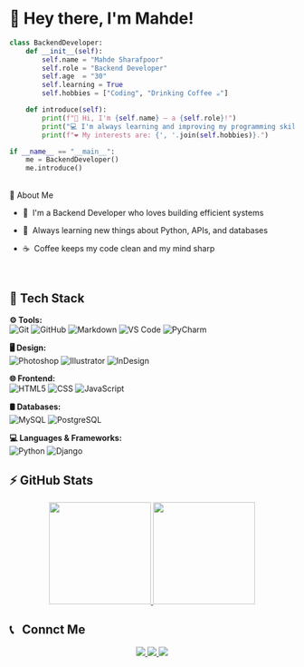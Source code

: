 # 👋 Hey there, I'm Mahde!

```python
class BackendDeveloper:
    def __init__(self):
        self.name = "Mahde Sharafpoor"
        self.role = "Backend Developer"
        self.age  = "30"
        self.learning = True
        self.hobbies = ["Coding", "Drinking Coffee ☕"]

    def introduce(self):
        print(f"👋 Hi, I'm {self.name} — a {self.role}!")
        print("💻 I'm always learning and improving my programming skills.")
        print(f"❤️ My interests are: {', '.join(self.hobbies)}.")

if __name__ == "__main__":
    me = BackendDeveloper()
    me.introduce()
```
<br>
🧠 About Me

- 💼&nbsp; I'm a Backend Developer who loves building efficient systems

- 🚀&nbsp; Always learning new things about Python, APIs, and databases

- ☕&nbsp;  Coffee keeps my code clean and my mind sharp

<br>

## 🔧 Tech Stack  

**⚙️ Tools:**  
![Git](https://img.shields.io/badge/-Git-333333?style=flat&logo=git)
![GitHub](https://img.shields.io/badge/-GitHub-333333?style=flat&logo=github)
![Markdown](https://img.shields.io/badge/-Markdown-333333?style=flat&logo=markdown)
![VS Code](https://img.shields.io/badge/-VS%20Code-333333?style=flat&logo=visual-studio-code&logoColor=007ACC)
![PyCharm](https://img.shields.io/badge/-PyCharm-333333?style=flat&logo=pycharm&logoColor=21D789)

**🖥 Design:**  
![Photoshop](https://img.shields.io/badge/-Photoshop-333333?style=flat&logo=adobe-photoshop)
![Illustrator](https://img.shields.io/badge/-Illustrator-333333?style=flat&logo=adobe-illustrator)
![InDesign](https://img.shields.io/badge/-InDesign-333333?style=flat&logo=adobe-indesign)

**🌐 Frontend:**  
![HTML5](https://img.shields.io/badge/-HTML5-333333?style=flat&logo=HTML5)
![CSS](https://img.shields.io/badge/-CSS-333333?style=flat&logo=CSS3&logoColor=1572B6)
![JavaScript](https://img.shields.io/badge/-JavaScript-333333?style=flat&logo=javascript)

**🛢 Databases:**  
![MySQL](https://img.shields.io/badge/-MySQL-333333?style=flat&logo=mysql)
![PostgreSQL](https://img.shields.io/badge/-PostgreSQL-333333?style=flat&logo=postgresql&logoColor=336791)

**💻 Languages & Frameworks:**  
![Python](https://img.shields.io/badge/-Python-333333?style=flat&logo=python)
![Django](https://img.shields.io/badge/-Django-333333?style=flat&logo=django&logoColor=092E20)

## ⚡️ GitHub Stats  

<p align="center">
  <a href="https://github.com/mahde-sharafpoor">
    <img height="180em" src="https://github-readme-stats.vercel.app/api?username=mahde-sharafpoor&show_icons=true&theme=radical" />
    <img height="180em" src="https://github-readme-stats.vercel.app/api/top-langs/?username=mahde-sharafpoor&layout=compact&theme=radical" />
  </a>
</p>

<h2>📞 &nbsp; Connct Me </h2>

<p align="center">
  <a href="https://gamtelo1.ir/">
    <img src="https://img.shields.io/badge/Website-www.Gamtel01.ir-blue?style=flat&logo=google-chrome" />
  </a>
  <a href="https://instagram.com/Mehde_sharafpoor/">
    <img src="https://img.shields.io/badge/Instagram-@Mehde_sharafpoor-red?style=flat&logo=instagram" />
  </a>
  <a href="https://t.me/Mahde72/">
    <img src="https://img.shields.io/badge/Telegram-@Mahde72-blue?style=flat&logo=telegram" />
  </a>
</p>
